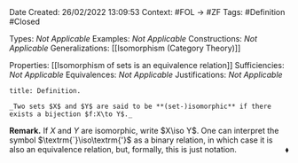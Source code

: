 <br />
<br />

Date Created: 26/02/2022 13:09:53
Context: #FOL $\to$ #ZF
Tags: #Definition #Closed 

Types: _Not Applicable_
Examples: _Not Applicable_
Constructions: _Not Applicable_
Generalizations: [[Isomorphism (Category Theory)]]

Properties: [[Isomorphism of sets is an equivalence relation]]
Sufficiencies: _Not Applicable_
Equivalences: _Not Applicable_
Justifications: _Not Applicable_

``` ad-Definition
title: Definition.

_Two sets $X$ and $Y$ are said to be **(set-)isomorphic** if there exists a bijection $f:X\to Y$._

```

**Remark.** If $X$ and $Y$ are isomorphic, write $X\iso Y$. One can interpret the symbol $\textrm{`}\iso\textrm{'}$ as a binary relation, in which case it is also an equivalence relation, but, formally, this is just notation.<span style="float:right;">$\blacklozenge$</span>
